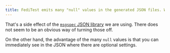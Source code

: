 ```yaml
---
title: FediTest emits many "null" values in the generated JSON files. Why is that?
---
```


That's a side effect of the [`msgspec` JSON library](https://jcristharif.com/msgspec/)
we are using. There does not seem to be an obvious way of turning those off.

On the other hand, the advantage of the many `null` values is that you can immediately
see in the JSON where there are optional settings.
